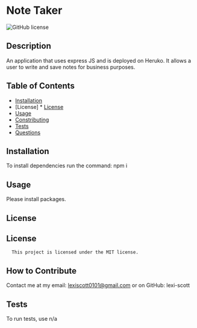
  # Note Taker
  ![GitHub license](https://img.shields.io/badge/license-MIT-red.svg)

  ## Description
  
  An application that uses express JS and is deployed on Heruko. It allows a user to write and save notes for business purposes. 

  ## Table of Contents
  * [Installation](#installation)
  * [License] * [License](#license)
  * [Usage](#usage)
  * [Constributing](#constributing)
  * [Tests](#tests)
  * [Questions](#questions)

  ## Installation
  To install dependencies run the command:
   npm i

   ## Usage

   Please install packages. 
   

   ## License

   ## License
      This project is licensed under the MIT license.

   ## How to Contribute

   Contact me at my email: lexiscott0101@gmail.com or on GitHub: lexi-scott

   ## Tests

   To run tests, use n/a